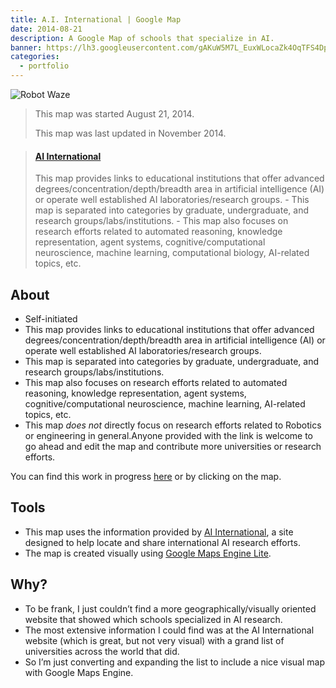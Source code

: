```yaml
---
title: A.I. International | Google Map
date: 2014-08-21
description: A Google Map of schools that specialize in AI.
banner: https://lh3.googleusercontent.com/gAKuW5M7L_EuxWLocaZk4OqTFS4DpGJBtlxXNhlIOV1Xo3bPcbYh8ia0Ym3dCv83PcGvJZWBKBjDhgOWaScGV-UTaVHVrZU5i2v4auu_R7id1PXMwfvuLwsYEAb6HahF4Lk6Uh1iq80X7pvwWX106CYj32wDYXRTG8R5kw7Bx6jHJVuKO_mKAXq_tkhL37de7EABPR4zInb7rsSdG0ht8pXpqW5bzpZ05HpLN_FpW8vCQK5HAm-v8NUVmQ5Y0eMwsSJyDmxw-ivz9xeIOTOkHwHU3_21HcG6BxcrDgJZVAuQEb7RQ8itET1ZBOvz12A62wmXbmZaKJyAKNe5F1A0an-OB0Vx7H0b4kJiq60Mc4_qTJNITO_C7SyvSVY6PltYMq2LkDjAa9hur_JTxyXuJtIiftdVit6r56uEhRhQ7ATa1jsxydhLGqifeBnfVC3_nkCyb7R4nbCKv7q_2IJ0dM_CBJditNpWT6w6aVvbgPnt4azXTfOl6k8AuF7PdmTkVR7SKZimAf0NqPqh8UDY0hL2DGw6WMAoT8AtH_ROptu8syi06VbTVudGL6K6WCsKbsUercgQCI1o7z7yZzao_pWn5BlE-3_TYRlxGlWta9XjfzI_Dc4KERE1A28AHvlK=w413-h220-no
categories:
  - portfolio
---
```


![Robot Waze](https://lh3.googleusercontent.com/3_36TUmtc72h62ftOn51cB2wjpxtNXmwzr1HrlG5JMpXhnhj2fG93siezSRJEO3gSskpdO5Rqgzi5SHbPn7JvcSNZufTQQLrNf6k-r8LOIyEybcWZWXrcWq3iF-tisaxsVqtAHP8B-Ho67saxGjVHlkMkrgben_8xFTrqy8_yWMgbfU9s87AiRn5nGXuGNxKooeRcuF34-9Midn6tpGJNuOH6OGfMFLPOHcUMJsCyjKLdNgCIBPZv48dZqrXXGWaIpwilUH0hMDY4dpqpxWDRbti5rsGOXnM24yPLfV8sjyiFFs1ggIfWb7pidH8GpdfRByDE-NuCSVbkj9MHyM11wBd_mjx_Bf76PI-fP4zuJlVItArjY9895bUZSlTfUALtSTroFWBAUeIyk4CNGvD7917-xHCTZslRpjtmk_IKyUHEDzKW1BjrX2KHmzNweCdT6tS-UPP5oH5-0ubiIlaGnd-Vca_ExCg_sPSBDT8yBxM8K4tp8aWmhHq5lOVKR1b6ln2Bfff-ObEQSC2Hf9ozyE48UqNdyyzAvvdEa78Qtn3yUQDrNDgn0FEim77RnoYdfcaMg9CPa8Hj4DQw3Z6svfRkzdKrOtAOPlm4oKevd_ElDUguewyEfylCFY3Lsqj=w164-h120-no)

> This map was started August 21, 2014.
>
> This map was last updated in November 2014.

<blockquote class="embedly-card"><h4><a href="https://www.google.com/maps/d/embed?mid=zIblKEWM9BnY.kacxPZLKVHyE&w=640&h=480">AI International</a></h4><p>This map provides links to educational institutions that offer advanced degrees/concentration/depth/breadth area in artificial intelligence (AI) or operate well established AI laboratories/research groups. - This map is separated into categories by graduate, undergraduate, and research groups/labs/institutions. - This map also focuses on research efforts related to automated reasoning, knowledge representation, agent systems, cognitive/computational neuroscience, machine learning, computational biology, AI-related topics, etc.</p></blockquote>
<script async src="//cdn.embedly.com/widgets/platform.js" charset="UTF-8"></script>

## About

- Self-initiated
- This map provides links to educational institutions that offer advanced degrees/concentration/depth/breadth area in artificial intelligence (AI) or operate well established AI laboratories/research groups.
- This map is separated into categories by graduate, undergraduate, and research groups/labs/institutions.
- This map also focuses on research efforts related to automated reasoning, knowledge representation, agent systems, cognitive/computational neuroscience, machine learning, AI-related topics, etc.
- This map _does not_ directly focus on research efforts related to Robotics or engineering in general.Anyone provided with the link is welcome to go ahead and edit the map and contribute more universities or research efforts.

You can find this work in progress [here](https://mapsengine.google.com/map/edit?mid=zIblKEWM9BnY.kacxPZLKVHyE 'AI International Map') or by clicking on the map.

## Tools

- This map uses the information provided by [AI International](https://www.aiinternational.org/universities.html), a site designed to help locate and share international AI research efforts.
- The map is created visually using [Google Maps Engine Lite](https://www.google.com/enterprise/mapsearth/products/mapsengine.html).

## Why?

- To be frank, I just couldn’t find a more geographically/visually oriented website that showed which schools specialized in AI research.
- The most extensive information I could find was at the AI International website (which is great, but not very visual) with a grand list of universities across the world that did.
- So I’m just converting and expanding the list to include a nice visual map with Google Maps Engine.
